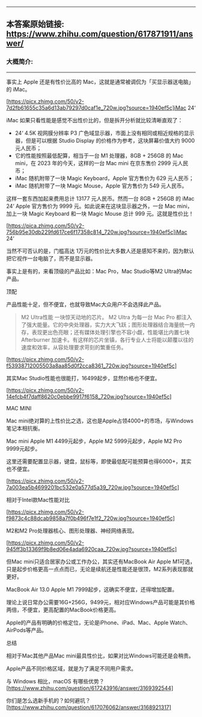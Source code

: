 ----------------------------------------
## 本答案原始链接: https://www.zhihu.com/question/617871911/answer/
### 大概简介: 
----------------------------------------
事实上 Apple 还是有性价比高的 Mac，这就是通常被调侃为「买显示器送电脑」的 iMac。

[https://picx.zhimg.com/50/v2-7d2fb61655c35a6d13ab79297d0caf1e_720w.jpg?source=1940ef5c]iMac 24‘

iMac 如果只看性能是感觉不出性价比的，但是拆开分析就比较清晰直观了：

 * 24‘ 4.5K 视网膜分辨率 P3 广色域显示器，市面上没有相同或相近规格的显示器，但是可以根据 Studio Display 的价格作为参考，这块屏幕价值大约 9000 元人民币；
 * 它的性能按照最低配算，相当于一台 M1 处理器，8GB + 256GB 的 Mac mini，在 2023 年的今天，这样的一台 Mac mini 在京东售价 2999 元人民币；
 * iMac 随机附带了一块 Magic Keyboard，Apple 官方售价为 629 元人民币；
 * iMac 随机附带了一块 Magic Mouse，Apple 官方售价为 549 元人民币。

这样一套东西加起来费用总计 13177 元人民币。然而一台 8GB + 256GB 的 iMac 24‘ Apple 官方售价为 9999 元。如此说来在这块显示器之外，一台 Mac mini，加上一块 Magic Keyboard 和一块 Magic Mouse 总计 999 元。这就是性价比！

[https://pica.zhimg.com/50/v2-756b95e30db229fd617ce6f17358c814_720w.jpg?source=1940ef5c]iMac 24‘

当然不可否认的是，门槛高达 1万元的性价比大多数人还是感知不来的，因为默认把它视作一台电脑了，而不是显示器。

事实上是有的，来看顶级的产品比如：Mac Pro，Mac Studio等M2 Ultra的Mac产品。


顶配

产品性能十足，但不便宜，也就导致Mac大众用户不会选择此产品。

> M2 Ultra性能
> 一块惊天动地的芯片。 M2 Ultra 为每一台 Mac Pro 都注入了强大能量。它的中央处理器，实力大大飞跃；图形处理器结合海量统一内存，表现更出色亮眼；还有媒体处理引擎也不容小觑，性能堪比内置七块 Afterburner 加速卡。有这样的芯片坐镇，各行专业人士将能以颠覆以往的速度和效率，从容处理要求苛刻的繁重任务。

[https://picx.zhimg.com/50/v2-f53938712005503a8aa85d0f2cca8361_720w.jpg?source=1940ef5c]

其实Mac Studio性能也很能打，16499起步，显然价格也不便宜。

[https://picx.zhimg.com/50/v2-14efcb4f7daff8620c0ebbe9917f6158_720w.jpg?source=1940ef5c]


MAC MINI

Mac mini绝对算的上性价比之选，这也是Apple占领4000+的市场，与Windows笔记本相抗衡。

Mac mini Apple M1 4499元起步，Apple M2 5999元起步，Apple M2 Pro 9999元起步。

这里还需要配置显示器，键盘，鼠标等，即使最低配可能预算也得6000+，其实也不便宜。

[https://picx.zhimg.com/50/v2-7a003ea5b4699201bc532e0a577d5a39_720w.jpg?source=1940ef5c]

相对于Intel款Mac性能对比

[https://picx.zhimg.com/50/v2-f9873c4c88dcab9858a7f0b496f7e1f2_720w.jpg?source=1940ef5c]

M2和M2 Pro处理器核心、图形处理器、神经网络表现。

[https://picx.zhimg.com/50/v2-945ff3b13369f9b8ed06e4ada6920caa_720w.jpg?source=1940ef5c]

但Mac mini只适合居家办公或工作办公，其实还有MacBook Air Apple M1可选，只是起步价格更高一点点而已，无论是续航还是性能还是很顶，M2系列表现那就更好。

MacBook Air 13.0 Apple M1 7999起步，这确实不便宜，还得增加配置。

理论上说日常办公需要16G+256G，9499元，相对应Windows产品可能是其价格两倍，不便宜，更高配置的MacBook价格更高。

Apple的产品有明确的价格定位，无论是iPhone、iPad、Mac、Apple Watch、AirPods等产品。


总结

相对于Mac其他产品Mac mini最具性价比，如果对比Windows可能还是会稍贵。

Apple产品不同价格区域，就是为了满足不同用户需求。




与 Windows 相比，macOS 有哪些优势？ [https://www.zhihu.com/question/617243916/answer/3169392544]

你们是怎么选新手机的？如何避坑？ [https://www.zhihu.com/question/617076062/answer/3168921317]